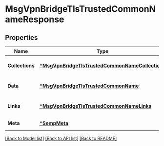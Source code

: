 # MsgVpnBridgeTlsTrustedCommonNameResponse

## Properties
Name | Type | Description | Notes
------------ | ------------- | ------------- | -------------
**Collections** | [***MsgVpnBridgeTlsTrustedCommonNameCollections**](MsgVpnBridgeTlsTrustedCommonNameCollections.md) |  | [optional] [default to null]
**Data** | [***MsgVpnBridgeTlsTrustedCommonName**](MsgVpnBridgeTlsTrustedCommonName.md) |  | [optional] [default to null]
**Links** | [***MsgVpnBridgeTlsTrustedCommonNameLinks**](MsgVpnBridgeTlsTrustedCommonNameLinks.md) |  | [optional] [default to null]
**Meta** | [***SempMeta**](SempMeta.md) |  | [default to null]

[[Back to Model list]](../README.md#documentation-for-models) [[Back to API list]](../README.md#documentation-for-api-endpoints) [[Back to README]](../README.md)

